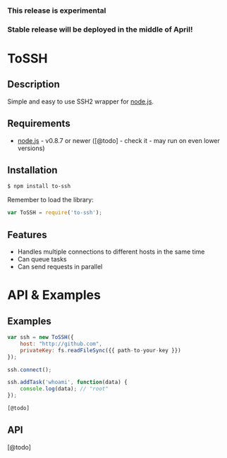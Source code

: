 ### This release is experimental
### Stable release will be deployed in the middle of April!

# ToSSH

## Description

Simple and easy to use SSH2 wrapper for [node.js](http://nodejs.org/).


## Requirements

* [node.js](http://nodejs.org/) - v0.8.7 or newer ([@todo] - check it - may run on even lower versions)


## Installation

```bash
$ npm install to-ssh
```

Remember to load the library:

```javascript
var ToSSH = require('to-ssh');
```

## Features

* Handles multiple connections to different hosts in the same time
* Can queue tasks
* Can send requests in parallel

# API & Examples

## Examples

```javascript
var ssh = new ToSSH({
	host: "http://github.com",
	privateKey: fs.readFileSync({{ path-to-your-key }})
});

ssh.connect();

ssh.addTask('whoami', function(data) {
	console.log(data); // "root"
});
```

```javascript
[@todo]
```
## API

[@todo]